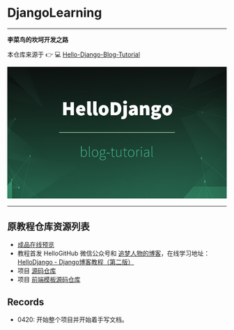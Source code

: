 # DjangoLearning 

---

**李菜鸟的坎坷开发之路**  
  
本仓库来源于 👉 💻 [Hello-Django-Blog-Tutorial](https://github.com/HelloGitHub-Team/HelloDjango-blog-tutorial)   

[//]: # (<img src="./dumps/cover.jpg"/>  )

![img HelloDjango](./dumps/cover.jpg "Django")

[//]: # (<p align="center">)

[//]: # (  <img src="./dumps/cover.jpg"/>)

[//]: # (  <br><strong>HelloDjango-blog-tutorial</strong><br>)

[//]: # (  <strong>完全免费、开源的 HelloDjango 系列教程之博客开发</strong>。<br>)

[//]: # (  基于 django 2.2，带你从零开始一步步创建属于自己的博客网站。)

[//]: # (</p>)

---  

## 原教程仓库资源列表
- [成品在线预览](https://hellodjango-blog-tutorial-demo.zmrenwu.com/)
- 教程首发 HelloGitHub 微信公众号和 [追梦人物的博客](https://www.zmrenwu.com/)，在线学习地址：[HelloDjango - Django博客教程（第二版）](https://zmrenwu.com/courses/hellodjango-blog-tutorial/)
- 项目 [源码仓库](https://github.com/HelloGitHub-Team/HelloDjango-blog-tutorial)
- 项目 [前端模板源码仓库](https://github.com/zmrenwu/django-blog-tutorial-templates)


## Records  

* 0420: 开始整个项目并开始着手写文档。



